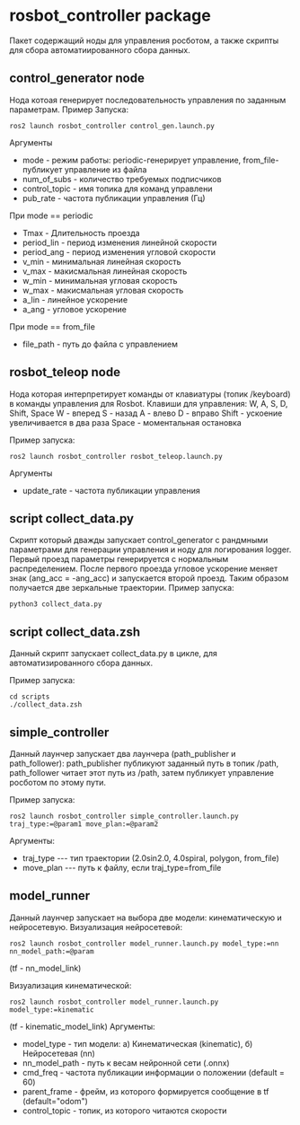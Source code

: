 # rosbot_controller package
Пакет содержащий ноды для управления росботом, а также скрипты для сбора автоматиированного сбора данных.

## control_generator node

Нода котоая генерирует последовательность управления по заданным параметрам. 
Пример Запуска:
```
ros2 launch rosbot_controller control_gen.launch.py
```
Аргументы
* mode - режим работы: periodic-генерирует управление, from_file-публикует управление из файла
* num_of_subs - количество требуемых подписчиков
* control_topic - имя топика для команд управлени
* pub_rate - частота публикации управления (Гц)

При mode == periodic
* Tmax - Длительность проезда
* period_lin - период изменения линейной скорости
* period_ang - период изменения угловой скорости
* v_min - минимальная линейная скорость
* v_max - макисмальная линейная скорость
* w_min - минимальная угловая скорость
* w_max - макисмальная угловая скорость
* a_lin - линейное ускорение
* a_ang - угловое ускорение

При mode == from_file
* file_path - путь до файла с управлением

## rosbot_teleop node
Нода которая интерпретирует команды от клавиатуры (топик /keyboard) в команды управления для Rosbot.
Клавиши для управления: W, A, S, D, Shift, Space
W - вперед
S - назад
A - влево
D - вправо
Shift - ускоение увеличивается в два раза
Space - моментальная остановка

Пример запуска:
```
ros2 launch rosbot_controller rosbot_teleop.launch.py
```
Aргументы
* update_rate - частота публикации управления

## script collect_data.py
Скрипт который дважды запускает control_generator с рандмными параметрами для генерации управления и ноду для логирования logger. Первый проезд параметры генерируется с нормальным распределением. После первого проезда  угловое ускорение меняет знак (ang_acc = -ang_acc) и запускается второй проезд. Таким образом получается две зеркальные траектории.
Пример запуска:

```
python3 collect_data.py
```


## script collect_data.zsh
Данный скрипт запускает collect_data.py в цикле, для автоматизированного сбора данных.

Пример запуска:
```
cd scripts 
./collect_data.zsh
```

## simple_controller
Данный лаунчер запускает два лаунчера (path_publisher и path_follower): path_publisher публикуют заданный путь в топик /path, path_follower читает этот путь из /path, затем публикует управление росботом по этому пути.

Пример запуска:
```
ros2 launch rosbot_controller simple_controller.launch.py traj_type:=@param1 move_plan:=@param2
```
Aргументы:
* traj_type --- тип траектории (2.0sin2.0, 4.0spiral, polygon, from_file)
* move_plan --- путь к файлу, если traj_type=from_file


## model_runner
Данный лаунчер запускает на выбора две модели: кинематическую и нейросетевую.
Визуализация нейросетевой:
```
ros2 launch rosbot_controller model_runner.launch.py model_type:=nn nn_model_path:=@param
```
(tf - nn_model_link)

Визуализация кинематической:
```
ros2 launch rosbot_controller model_runner.launch.py model_type:=kinematic
```
(tf - kinematic_model_link)
Аргументы:
* model_type - тип модели: а) Кинематическая (kinematic), б) Нейросетевая (nn)
* nn_model_path - путь к весам нейронной сети (.onnx)
* cmd_freq - частота публикации информации о положении (default = 60)
* parent_frame - фрейм, из которого формируется сообщение в tf (default="odom")
* control_topic - топик, из которого читаются скорости